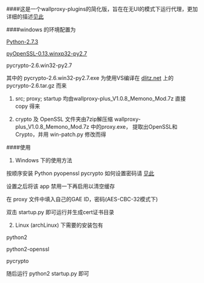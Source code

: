 ####这是一个wallproxy-plugins的简化版，旨在在无UI的模式下运行代理，更加详细的描述[见此](http://code.google.com/p/wallproxy-plugins/) 

####windows 的环境配置为

[Python-2.7.3](http://www.python.org/getit/) 

[pyOpenSSL-0.13.winxp32-py2.7](http://pypi.python.org/pypi/pyOpenSSL)

pycrypto-2.6.win32-py2.7

其中的 pycrypto-2.6.win32-py2.7.exe 为使用VS编译在 [dlitz.net](https://www.dlitz.net/software/pycrypto/) 
上的 pycrypto-2.6.tar.gz 而来

1. src; proxy; startup 均由wallproxy-plus_V1.0.8_Memono_Mod.7z 直接 copy 得来

2. crypto 及 OpenSSL 文件夹由7zip解压缩 wallproxy-plus_V1.0.8_Memono_Mod.7z 中的proxy.exe，
提取出OpenSSL和Crypto，并用 win-patch.py 修改而得

####使用
1. Windows 下的使用方法

按顺序安装 Python pyopenssl pycrypto
如何设置密码请 [见此](http://code.google.com/p/wallproxy-plugins/wiki/ConfigClient)  
<p>设置之后将该 app 禁用一下再启用以清空缓存</p>
<p>在 proxy 文件中填入自己的GAE ID，密码(AES-CBC-32模式下)</p>
<p>双击 startup.py 即可运行并生成cert证书目录</p>

2. Linux (archLinux) 下需要的安装包有

<p>python2</p>
<p>python2-openssl</p>
<p>pycrypto</p>

随后运行 python2 startup.py 即可